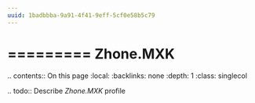 ```yaml
---
uuid: 1badbbba-9a91-4f41-9eff-5cf0e58b5c79
---
```



=========
Zhone.MXK
=========

.. contents:: On this page
    :local:
    :backlinks: none
    :depth: 1
    :class: singlecol

.. todo::
    Describe *Zhone.MXK* profile

